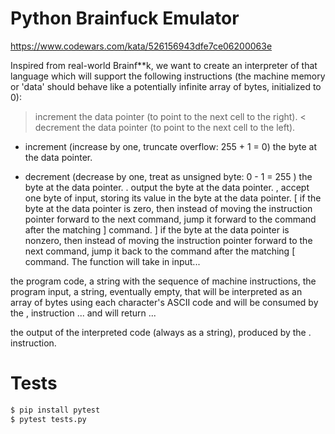 Python Brainfuck Emulator
=========================

https://www.codewars.com/kata/526156943dfe7ce06200063e

Inspired from real-world Brainf**k, we want to create an interpreter of that language which will support the following instructions (the machine memory or 'data' should behave like a potentially infinite array of bytes, initialized to 0):

> increment the data pointer (to point to the next cell to the right).
< decrement the data pointer (to point to the next cell to the left).
+ increment (increase by one, truncate overflow: 255 + 1 = 0) the byte at the data pointer.
- decrement (decrease by one, treat as unsigned byte: 0 - 1 = 255 ) the byte at the data pointer.
. output the byte at the data pointer.
, accept one byte of input, storing its value in the byte at the data pointer.
[ if the byte at the data pointer is zero, then instead of moving the instruction pointer forward to the next command, jump it forward to the command after the matching ] command.
] if the byte at the data pointer is nonzero, then instead of moving the instruction pointer forward to the next command, jump it back to the command after the matching [ command.
The function will take in input...

the program code, a string with the sequence of machine instructions,
the program input, a string, eventually empty, that will be interpreted as an array of bytes using each character's ASCII code and will be consumed by the , instruction
... and will return ...

the output of the interpreted code (always as a string), produced by the . instruction.

Tests
=====

```bash
$ pip install pytest
$ pytest tests.py
```
